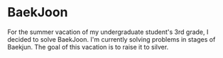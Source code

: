 <h1> BaekJoon </h1>
For the summer vacation of my undergraduate student's 3rd grade, I decided to solve BaekJoon.
I'm currently solving problems in stages of Baekjun.
The goal of this vacation is to raise it to silver.
